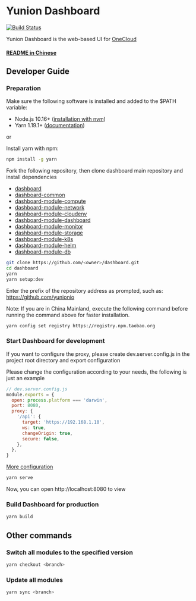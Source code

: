 # Yunion Dashboard

[![Build Status](https://www.travis-ci.org/yunionio/dashboard.svg?branch=master)](https://www.travis-ci.org/yunionio/dashboard)

Yunion Dashboard is the web-based UI for [OneCloud](https://github.com/yunionio/onecloud)

#### [README in Chinese](./README-CN.md)

## Developer Guide

### Preparation

Make sure the following software is installed and added to the $PATH variable:

- Node.js 10.16+ ([installation with nvm](https://github.com/creationix/nvm#usage))
- Yarn 1.19.1+ ([documentation](https://classic.yarnpkg.com/en/docs/install))

or

Install yarn with npm:

```sh
npm install -g yarn
```

Fork the following repository, then clone dashboard main repository and install dependencies

- [dashboard](https://github.com/yunionio/dashboard)
- [dashboard-common](https://github.com/yunionio/dashboard-common)
- [dashboard-module-compute](https://github.com/yunionio/dashboard-module-compute)
- [dashboard-module-network](https://github.com/yunionio/dashboard-module-network)
- [dashboard-module-cloudenv](https://github.com/yunionio/dashboard-module-cloudenv)
- [dashboard-module-dashboard](https://github.com/yunionio/dashboard-module-dashboard)
- [dashboard-module-monitor](https://github.com/yunionio/dashboard-module-monitor)
- [dashboard-module-storage](https://github.com/yunionio/dashboard-module-storage)
- [dashboard-module-k8s](https://github.com/yunionio/dashboard-module-k8s)
- [dashboard-module-helm](https://github.com/yunionio/dashboard-module-helm)
- [dashboard-module-db](https://github.com/yunionio/dashboard-module-db)

```sh
git clone https://github.com/<owner>/dashboard.git
cd dashboard
yarn
yarn setup:dev
```

Enter the prefix of the repository address as prompted, such as: https://github.com/yunionio

Note: If you are in China Mainland, execute the following command before running the command above for faster installation.

```sh
yarn config set registry https://registry.npm.taobao.org
```

### Start Dashboard for development

If you want to configure the proxy, please create dev.server.config.js in the project root directory and export configuration

Please change the configuration according to your needs, the following is just an example

```javascript
// dev.server.config.js
module.exports = {
  open: process.platform === 'darwin',
  port: 8080,
  proxy: {
    '/api': {
      target: 'https://192.168.1.10',
      ws: true,
      changeOrigin: true,
      secure: false,
    },
  },
}
```

[More configuration](https://webpack.js.org/configuration/dev-server/)

```sh
yarn serve
```

Now, you can open http://localhost:8080 to view

### Build Dashboard for production

```sh
yarn build
```

## Other commands

### Switch all modules to the specified version

```sh
yarn checkout <branch>
```

### Update all modules

```sh
yarn sync <branch>
```
